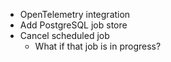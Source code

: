- OpenTelemetry integration
- Add PostgreSQL job store
- Cancel scheduled job
    - What if that job is in progress?